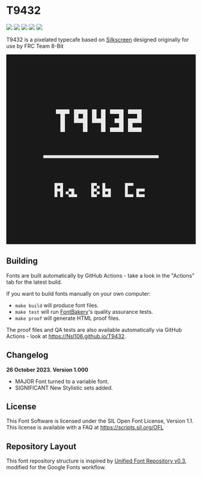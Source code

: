 # T9432

[![][Fontbakery]](https://Nsl106.github.io/T9432/fontbakery/fontbakery-report.html)
[![][Universal]](https://Nsl106.github.io/T9432/fontbakery/fontbakery-report.html)
[![][GF Profile]](https://Nsl106.github.io/T9432/fontbakery/fontbakery-report.html)
[![][Outline Correctness]](https://Nsl106.github.io/T9432/fontbakery/fontbakery-report.html)
[![][Shaping]](https://Nsl106.github.io/T9432/fontbakery/fontbakery-report.html)

[Fontbakery]: https://img.shields.io/endpoint?url=https%3A%2F%2Fraw.githubusercontent.com%2FNsl106%2FT9432%2Fgh-pages%2Fbadges%2Foverall.json
[GF Profile]: https://img.shields.io/endpoint?url=https%3A%2F%2Fraw.githubusercontent.com%2FNsl106%2FT9432%2Fgh-pages%2Fbadges%2FGoogleFonts.json
[Outline Correctness]: https://img.shields.io/endpoint?url=https%3A%2F%2Fraw.githubusercontent.com%2FNsl106%2FT9432%2Fgh-pages%2Fbadges%2FOutlineCorrectnessChecks.json
[Shaping]: https://img.shields.io/endpoint?url=https%3A%2F%2Fraw.githubusercontent.com%2FNsl106%2FT9432%2Fgh-pages%2Fbadges%2FShapingChecks.json
[Universal]: https://img.shields.io/endpoint?url=https%3A%2F%2Fraw.githubusercontent.com%2FNsl106%2FT9432%2Fgh-pages%2Fbadges%2FUniversal.json

T9432 is a pixelated typecafe based on [Silkscreen](https://github.com/googlefonts/silkscreen/) designed originally for use by FRC Team 8-Bit


![](documentation/image.png)


## Building

Fonts are built automatically by GitHub Actions - take a look in the "Actions" tab for the latest build.

If you want to build fonts manually on your own computer:

* `make build` will produce font files.
* `make test` will run [FontBakery](https://github.com/googlefonts/fontbakery)'s quality assurance tests.
* `make proof` will generate HTML proof files.

The proof files and QA tests are also available automatically via GitHub Actions - look at https://Nsl106.github.io/T9432.

## Changelog

**26 October 2023. Version 1.000**
- MAJOR Font turned to a variable font.
- SIGNIFICANT New Stylistic sets added.

## License

This Font Software is licensed under the SIL Open Font License, Version 1.1.
This license is available with a FAQ at
https://scripts.sil.org/OFL

## Repository Layout

This font repository structure is inspired by [Unified Font Repository v0.3](https://github.com/unified-font-repository/Unified-Font-Repository), modified for the Google Fonts workflow.
